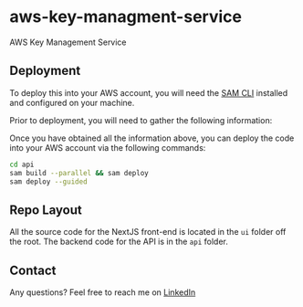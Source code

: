 # aws-key-managment-service
AWS Key Management Service

## Deployment

To deploy this into your AWS account, you will need the [SAM CLI](https://docs.aws.amazon.com/serverless-application-model/latest/developerguide/install-sam-cli.html#install-sam-cli-instructions) installed and configured on your machine.

Prior to deployment, you will need to gather the following information:


Once you have obtained all the information above, you can deploy the code into your AWS account via the following commands:

```bash
cd api
sam build --parallel && sam deploy
sam deploy --guided
```

## Repo Layout

All the source code for the NextJS front-end is located in the `ui` folder off the root. The backend code for the API is in the `api` folder.

## Contact

Any questions? Feel free to reach me on [LinkedIn](https://linkedin.com/in/odisharkins)
